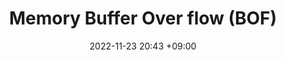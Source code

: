 ---
title : Memory Buffer Over flow (BOF)
date : 2022-11-23 20:43 +09:00
categories : [SecureCoding]
tags : [C]
---